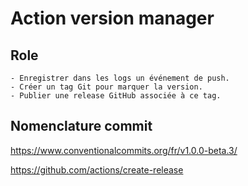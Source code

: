 # Action version manager

## Role

    - Enregistrer dans les logs un événement de push.
    - Créer un tag Git pour marquer la version.
    - Publier une release GitHub associée à ce tag.

## Nomenclature commit

https://www.conventionalcommits.org/fr/v1.0.0-beta.3/

https://github.com/actions/create-release